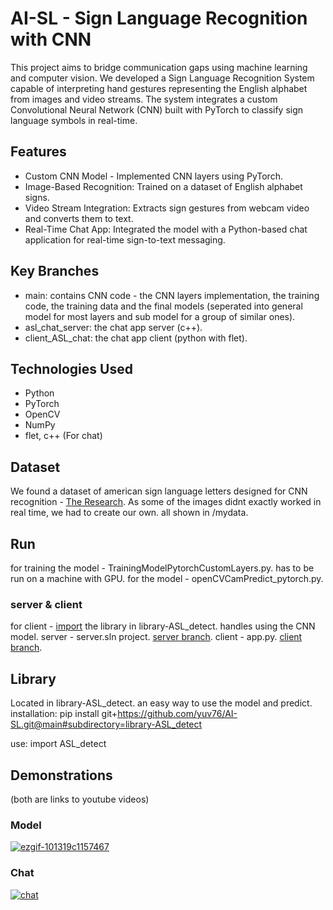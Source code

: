 # AI-SL - Sign Language Recognition with CNN

This project aims to bridge communication gaps using machine learning and computer vision. We developed a Sign Language Recognition System capable of interpreting hand gestures representing the English alphabet from images and video streams. The system integrates a custom Convolutional Neural Network (CNN) built with PyTorch to classify sign language symbols in real-time.

## Features
 - Custom CNN Model - Implemented CNN layers using PyTorch.
 - Image-Based Recognition: Trained on a dataset of English alphabet signs.
 - Video Stream Integration: Extracts sign gestures from webcam video and converts them to text.
 - Real-Time Chat App: Integrated the model with a Python-based chat application for real-time sign-to-text messaging.

## Key Branches
 - main: contains CNN code - the CNN layers implementation, the training code, the training data and the final models (seperated into general model for most layers and sub model for a group of similar ones).
 - asl_chat_server: the chat app server (c++).
 - client_ASL_chat: the chat app client (python with flet).

## Technologies Used
 - Python
 - PyTorch
 - OpenCV
 - NumPy
 - flet, c++ (For chat)

## Dataset
We found a dataset of american sign language letters designed for CNN recognition - [The Research](https://www.sciencedirect.com/science/article/pii/S2666990021000471#fig0001). 
As some of the images didnt exactly worked in real time, we had to create our own. 
all shown in /mydata.

## Run
for training the model - TrainingModelPytorchCustomLayers.py. has to be run on a machine with GPU.
for the model - ‏‏openCVCamPredict_pytorch.py.
### server & client
for client - [import](#Library) the library in library-ASL_detect. handles using the CNN model.
server - server.sln project. [server branch](https://github.com/yuv76/AI-SL/tree/asl_chat_server).
client - app.py. [client branch](https://github.com/yuv76/AI-SL/tree/client_ASL_chat).

## Library
Located in library-ASL_detect. an easy way to use the model and predict.
installation:
pip install git+https://github.com/yuv76/AI-SL.git@main#subdirectory=library-ASL_detect

use:
import ASL_detect

## Demonstrations
(both are links to youtube videos)
### Model
  [![ezgif-101319c1157467](https://github.com/user-attachments/assets/886b500e-9663-4f31-aca3-e86bc4f257af)](https://youtu.be/1_T0wYiwtE0)

### Chat
  [![chat](https://github.com/user-attachments/assets/d17282cd-6e36-4306-9171-6bbffd4abd09)](https://youtu.be/-lfapyNCSpA)
